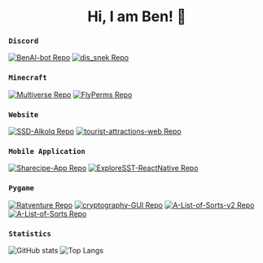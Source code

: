 <h1 align="center">Hi, I am Ben! 👋</h1>


### `Discord`
[![BenAI-bot Repo](https://github-readme-stats.vercel.app/api/pin/?username=benwoo1110&repo=BenAI-bot&theme=dark&border_color=565656)](https://github.com/benwoo1110/BenAI-bot)
[![dis_snek Repo](https://github-readme-stats.vercel.app/api/pin/?username=Discord-Snake-Pit&repo=Dis-Snek&theme=dark&border_color=565656)](https://github.com/LordOfPolls/dis_snek)

### `Minecraft`
[![Multiverse Repo](https://github-readme-stats.vercel.app/api/pin/?username=Multiverse&repo=Multiverse-Core&theme=dark&border_color=565656)](https://github.com/Multiverse)
[![FlyPerms Repo](https://github-readme-stats.vercel.app/api/pin/?username=benwoo1110&repo=FlyPerms&theme=dark&border_color=565656)](https://github.com/benwoo1110/FlyPerms)

### `Website`
[![SSD-Alkolq Repo](https://github-readme-stats.vercel.app/api/pin/?username=benwoo1110&repo=SSD-Alkolq&theme=dark&border_color=565656)](https://github.com/benwoo1110/SSD-Alkolq)
[![tourist-attractions-web Repo](https://github-readme-stats.vercel.app/api/pin/?username=benwoo1110&repo=tourist-attractions-web&theme=dark&border_color=565656)](https://github.com/benwoo1110/tourist-attractions-web)

### `Mobile Application`
[![Sharecipe-App Repo](https://github-readme-stats.vercel.app/api/pin/?username=benwoo1110&repo=Sharecipe-App&theme=dark&border_color=565656)](https://github.com/benwoo1110/Sharecipe-App)
[![ExploreSST-ReactNative Repo](https://github-readme-stats.vercel.app/api/pin/?username=benwoo1110&repo=ExploreSST-ReactNative&theme=dark&border_color=565656)](https://github.com/benwoo1110/ExploreSST-ReactNative)

### `Pygame`
[![Ratventure Repo](https://github-readme-stats.vercel.app/api/pin/?username=benwoo1110&repo=Ratventure&theme=dark&border_color=565656)](https://github.com/benwoo1110/Ratventure)
[![cryptography-GUI Repo](https://github-readme-stats.vercel.app/api/pin/?username=benwoo1110&repo=cryptography-GUI&theme=dark&border_color=565656)](https://github.com/benwoo1110/cryptography-GUI)
[![A-List-of-Sorts-v2 Repo](https://github-readme-stats.vercel.app/api/pin/?username=benwoo1110&repo=A-List-of-Sorts-v2&theme=dark&border_color=565656)](https://github.com/benwoo1110/A-List-of-Sorts-v2)
[![A-List-of-Sorts Repo](https://github-readme-stats.vercel.app/api/pin/?username=benwoo1110&repo=A-List-of-Sorts&theme=dark&border_color=565656)](https://github.com/benwoo1110/A-List-of-Sorts)

### `Statistics`
![GitHub stats](https://github-readme-stats.vercel.app/api?username=benwoo1110&show_icons=true&theme=dark&icon_color=FF0000&border_color=565656)
![Top Langs](https://github-readme-stats.vercel.app/api/top-langs/?username=benwoo1110&layout=compact&theme=dark&border_color=565656)
